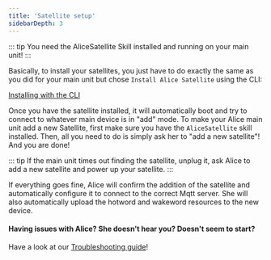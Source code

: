 ```yaml
---
title: 'Satellite setup'
sidebarDepth: 3
---
```


::: tip
You need the AliceSatellite Skill installed and running on your main unit!
:::

Basically, to install your satellites, you just have to do exactly the same as you did for your main unit but chose `Install Alice Satellite` using the CLI:

[Installing with the CLI](https://docs.projectalice.io/setup/alice-cli.html#use-the-command-line-tool)

Once you have the satellite installed, it will automatically boot and try to connect to whatever main device is in "add" mode. To make your Alice main unit add a new Satellite, first make sure you have the `AliceSatellite` skill installed. Then, all you need to do is simply ask her to "add a new satellite"! And you are done!

::: tip
If the main unit times out finding the satellite, unplug it, ask Alice to add a new satellite and power up your satellite.
:::

If everything goes fine, Alice will confirm the addition of the satellite and automatically configure it to connect to the correct Mqtt server. She will also automatically upload the hotword and wakeword resources to the new device.

#### Having issues with Alice? She doesn't hear you? Doesn't seem to start?
Have a look at our [Troubleshooting guide](troubleshooting)!
